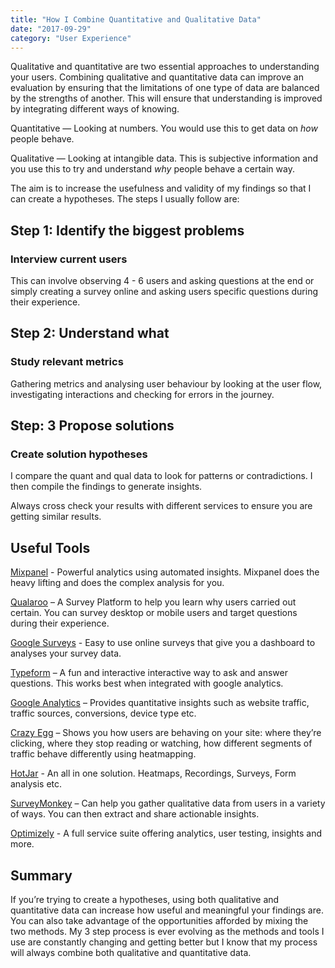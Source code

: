 ```yaml
---
title: "How I Combine Quantitative and Qualitative Data"
date: "2017-09-29"
category: "User Experience"
---
```


Qualitative and quantitative are two essential approaches to understanding your users. Combining qualitative and quantitative data can improve an evaluation by ensuring that the limitations of one type of data are balanced by the strengths of another. This will ensure that understanding is improved by integrating different ways of knowing. 

Quantitative — Looking at numbers. You would use this to get data on _how_ people behave.

Qualitative — Looking at intangible data. This is subjective information and you use this to try and understand _why_ people behave a certain way.

The aim is to increase the usefulness and validity of my findings so that I can create a hypotheses. The steps I usually follow are:

## Step 1: Identify the biggest problems
### Interview current users
This can involve observing 4 - 6 users and asking questions at the end or simply creating a survey online and asking users specific questions during their experience.

## Step 2: Understand what
### Study relevant metrics
Gathering metrics and analysing user behaviour by looking at the user flow, investigating interactions and checking for errors in the journey.

## Step: 3 Propose solutions
### Create solution hypotheses
I compare the quant and qual data to look for patterns or contradictions. I then compile the findings to generate insights.

Always cross check your results with different services to ensure you are getting similar results. 

## Useful Tools

[Mixpanel](https://mixpanel.com/) - Powerful analytics using automated insights. Mixpanel does the heavy lifting and does the complex analysis for you.

[Qualaroo](https://qualaroo.com/) – A Survey Platform to help you learn why users carried out certain. You can survey desktop or mobile users and target questions during their experience.

[Google Surveys](https://www.google.com/analytics/surveys/#?modal_active=none) - Easy to use online surveys that give you a dashboard to analyses your survey data.

[Typeform](https://www.typeform.com/) – A fun  and interactive interactive way to ask and answer questions. This works best when integrated with google analytics.

[Google Analytics](https://www.google.com/analytics/) – Provides quantitative insights such as website traffic, traffic sources, conversions, device type etc.

[Crazy Egg](http://www.crazyegg.com/) – Shows you how users are behaving on your site: where they’re clicking, where they stop reading or watching, how different segments of traffic behave differently using heatmapping.

[HotJar](https://www.hotjar.com/) - An all in one solution. Heatmaps, Recordings, Surveys, Form analysis etc.

[SurveyMonkey](https://www.surveymonkey.co.uk/) – Can help you gather qualitative data from users in a variety of ways. You can then extract and share actionable insights.

[Optimizely](https://www.optimizely.com/) - A full service suite offering analytics, user testing, insights and more.

## Summary

If you’re trying to create a hypotheses, using both qualitative and quantitative data can increase how useful and meaningful your findings are. You can also take advantage of the opportunities afforded by mixing the two methods. My 3 step process is ever evolving as the methods and tools I use are constantly changing and getting better but I know that my process will always combine both qualitative and quantitative data.
